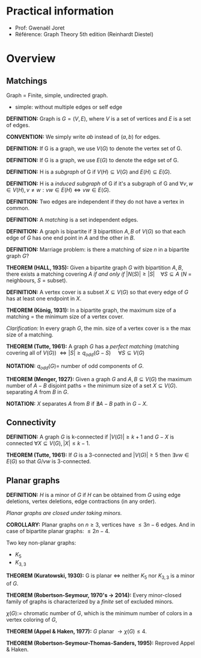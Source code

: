 # Practical information

  - Prof: Gwenaël Joret
  - Référence: Graph Theory 5th edition (Reinhardt Diestel)

# Overview

  ## Matchings

  Graph = Finite, simple, undirected graph.
  - simple: without multiple edges or self edge

  **DEFINITION:** Graph is $G=(V,E)$, where $V$ is a set of vertices and $E$ is a set of edges.

  **CONVENTION:** We simply write $ab$ instead of $(a,b)$ for edges.

  **DEFINITION:** If G is a graph, we use $V(G)$ to denote the vertex set of G.

  **DEFINITION:** If G is a graph, we use $E(G)$ to denote the edge set of G.

  **DEFINITION:** H is a *subgraph* of G if $V(H)\subseteq V(G)$ and $E(H)\subseteq E(G)$.

  **DEFINITION:** H is a *induced subgraph* of G if it's a subgraph of G and $\forall v,w \in V(H), v \neq w : vw \in E(H) \Leftrightarrow vw \in E(G)$.

  **DEFINITION:** Two edges are independent if they do not have a vertex in common.

  **DEFINITION:** A *matching* is a set independent edges.

  **DEFINITION:** A graph is bipartite if $\exists$ bipartition $A,B$ of $V(G)$ so that each edge of $G$ has one end point in $A$ and the other in $B$.

  **DEFINITION:** Marriage problem: is there a matching of size $n$ in a bipartite graph $G$?

  **THEOREM (HALL, 1935):** Given a bipartite graph $G$ with bipartition $A,B$, there exists a matching covering $A$ *if and only if* $|N(S)| \geq |S| \ \ \ \ \forall S\subseteq A$ ($N$ = neighbours, $S$ = subset).

  **DEFINITION:** A vertex cover is a subset $X\subseteq V(G)$ so that every edge of $G$ has at least one endpoint in $X$.

  **THEOREM (König, 1931):** In a bipartite graph, the maximum size of a matching = the minimum size of a vertex cover.

*Clarification:* In every graph $G$, the min. size of a vertex cover is $\geq$ the max size of a matching.

  **THEOREM (Tutte, 1961):** A graph $G$ has a *perfect matching* (matching covering all of $V(G)$)
  $\Leftrightarrow|S| \geq q_{odd} (G-S)\ \ \ \ \  \forall S\subseteq V(G)$

  **NOTATION:** $q_{odd}(G) =$ number of odd components of $G$.

  **THEOREM (Menger, 1927):** Given a graph $G$ and $A,B \subseteq V(G)$ the maximum number of $A-B$ disjoint paths = the minimum size of a set $X\subseteq V(G)$. separating $A$ from $B$ in $G$.

  **NOTATION:** $X$ separates $A$ from $B$ if $\nexists A - B$ path in $G - X$.

## Connectivity

  **DEFINITION:** A graph $G$ is k-connected if $|V(G)| \geq k+1$ and $G-X$ is connected $\forall X\subseteq V(G), |X| \leq k-1$.

  **THEOREM (Tutte, 1961):** If $G$ is a 3-connected and $|V(G)| \geq 5$ then $\exists vw \in E(G)$ so that $G / vw$ is 3-connected.

## Planar graphs

  **DEFINITION:** $H$ is a minor of $G$ if $H$ can be obtained from $G$ using edge deletions, vertex deletions, edge contractions (in any order).

  *Planar graphs are closed under taking minors.*

  **COROLLARY:** Planar graphs on $n \geq 3$, vertices have $\leq 3n-6$ edges. And in case of bipartite planar graphs: $\leq 2n-4$.

Two key non-planar graphs:
  - $K_5$
  - $K_{3,3}$

  **THEOREM (Kuratowski, 1930):** G is planar $\Leftrightarrow$ neither $K_5$ nor $K_{3,3}$ is a minor of $G$.

  **THEOREM (Robertson-Seymour, 1970's $\to$ 2014):** Every minor-closed family of graphs is characterized by a *finite* set of excluded minors.

  $\chi(G):=$ chromatic number of $G$, which is the minimum number of colors in a vertex coloring of $G$,

  **THEOREM (Appel & Haken, 1977):** $G$ planar $\to \chi(G) \leq 4$.

  **THEOREM (Robertson-Seymour-Thomas-Sanders, 1995):** Reproved Appel & Haken. 
